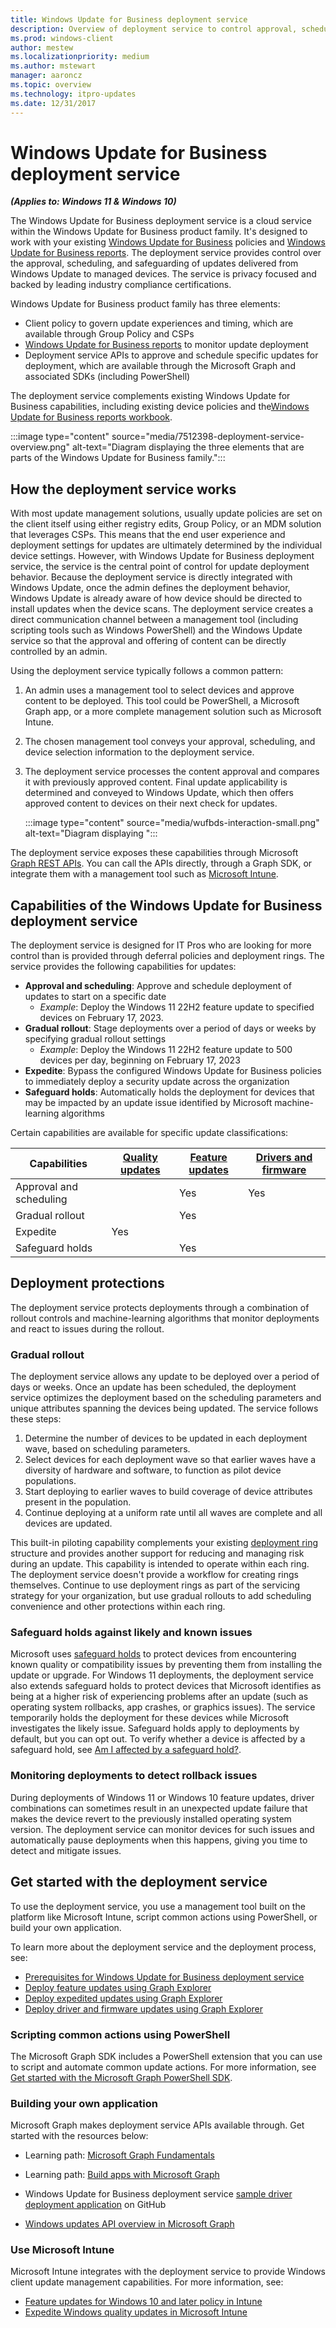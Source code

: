 ```yaml
---
title: Windows Update for Business deployment service
description: Overview of deployment service to control approval, scheduling, and safeguarding of Windows updates
ms.prod: windows-client
author: mestew
ms.localizationpriority: medium
ms.author: mstewart
manager: aaroncz
ms.topic: overview
ms.technology: itpro-updates
ms.date: 12/31/2017
---
```


# Windows Update for Business deployment service

***(Applies to: Windows 11 & Windows 10)***

The Windows Update for Business deployment service is a cloud service within the Windows Update for Business product family. It's designed to work with your existing [Windows Update for Business](waas-manage-updates-wufb.md) policies and [Windows Update for Business reports](wufb-reports-overview.md). The deployment service provides control over the approval, scheduling, and safeguarding of updates delivered from Windows Update to managed devices. The service is privacy focused and backed by leading industry compliance certifications.

Windows Update for Business product family has three elements:

- Client policy to govern update experiences and timing, which are available through Group Policy and CSPs
- [Windows Update for Business reports](wufb-reports-overview.md) to monitor update deployment
- Deployment service APIs to approve and schedule specific updates for deployment, which are available through the Microsoft Graph and associated SDKs (including PowerShell)

The deployment service complements existing Windows Update for Business capabilities, including existing device policies and the[Windows Update for Business reports workbook](wufb-reports-workbook.md).

:::image type="content" source="media/7512398-deployment-service-overview.png" alt-text="Diagram displaying the three elements that are parts of the Windows Update for Business family.":::

## How the deployment service works

With most update management solutions, usually update policies are set on the client itself using either registry edits, Group Policy, or an MDM solution that leverages CSPs. This means that the end user experience and deployment settings for updates are ultimately determined by the individual device settings. However, with Windows Update for Business deployment service, the service is the central point of control for update deployment behavior. Because the deployment service is directly integrated with Windows Update, once the admin defines the deployment behavior, Windows Update is already aware of how device should be directed to install updates when the device scans. The deployment service creates a direct communication channel between a management tool (including scripting tools such as Windows PowerShell) and the Windows Update service so that the approval and offering of content can be directly controlled by an admin.


Using the deployment service typically follows a common pattern:
1. An admin uses a management tool to select devices and approve content to be deployed. This tool could be PowerShell, a Microsoft Graph app, or a more complete management solution such as Microsoft Intune.
2. The chosen management tool conveys your approval, scheduling, and device selection information to the deployment service.
3. The deployment service processes the content approval and compares it with previously approved content. Final update applicability is determined and conveyed to Windows Update, which then offers approved content to devices on their next check for updates.

   :::image type="content" source="media/wufbds-interaction-small.png" alt-text="Diagram displaying ":::

The deployment service exposes these capabilities through Microsoft [Graph REST APIs](/graph/overview). You can call the APIs directly, through a Graph SDK, or integrate them with a management tool such as [Microsoft Intune](/mem/intune).

## Capabilities of the Windows Update for Business deployment service

The deployment service is designed for IT Pros who are looking for more control than is provided through deferral policies and deployment rings. The service provides the following capabilities for updates:

- **Approval and scheduling**: Approve and schedule deployment of updates to start on a specific date
   - *Example*: Deploy the Windows 11 22H2 feature update to specified devices on February 17, 2023.
- **Gradual rollout**: Stage deployments over a period of days or weeks by specifying gradual rollout settings
  - *Example*: Deploy the Windows 11 22H2 feature update to 500 devices per day, beginning on February 17, 2023
- **Expedite**: Bypass the configured Windows Update for Business policies to immediately deploy a security update across the organization
- **Safeguard holds**: Automatically holds the deployment for devices that may be impacted by an update issue identified by Microsoft machine-learning algorithms

Certain capabilities are available for specific update classifications:

|Capabilities | [Quality updates](deployment-service-expedited-updates.md) | [Feature updates](deployment-service-feature-updates.md) | [Drivers and firmware](deployment-service-drivers.md)|
|---|---|---|---|
|Approval and scheduling | | Yes | Yes |
|Gradual rollout | | Yes |  |
|Expedite | Yes | | |
|Safeguard holds| | Yes | |


## Deployment protections

The deployment service protects deployments through a combination of rollout controls and machine-learning algorithms that monitor deployments and react to issues during the rollout.

### Gradual rollout

The deployment service allows any update to be deployed over a period of days or weeks. Once an update has been scheduled, the deployment service optimizes the deployment based on the scheduling parameters and unique attributes spanning the devices being updated. The service follows these steps:

1. Determine the number of devices to be updated in each deployment wave, based on scheduling parameters.
2. Select devices for each deployment wave so that earlier waves have a diversity of hardware and software, to function as pilot device populations.
3. Start deploying to earlier waves to build coverage of device attributes present in the population.
4. Continue deploying at a uniform rate until all waves are complete and all devices are updated.

This built-in piloting capability complements your existing [deployment ring](waas-quick-start.md) structure and provides another support for reducing and managing risk during an update. This capability is intended to operate within each ring. The deployment service doesn't provide a workflow for creating rings themselves. Continue to use deployment rings as part of the servicing strategy for your organization, but use gradual rollouts to add scheduling convenience and other protections within each ring.

### Safeguard holds against likely and known issues

Microsoft uses [safeguard holds](/windows/deployment/update/safeguard-holds) to protect devices from encountering known quality or compatibility issues by preventing them from installing the update or upgrade. For Windows 11 deployments, the deployment service also extends safeguard holds to protect devices that Microsoft identifies as being at a higher risk of experiencing problems after an update (such as operating system rollbacks, app crashes, or graphics issues). The service temporarily holds the deployment for these devices while Microsoft investigates the likely issue. Safeguard holds apply to deployments by default, but you can opt out. To verify whether a device is affected by a safeguard hold, see [Am I affected by a safeguard hold?](/windows/deployment/update/safeguard-holds#am-i-affected-by-a-safeguard-hold).

### Monitoring deployments to detect rollback issues

During deployments of Windows 11 or Windows 10 feature updates, driver combinations can sometimes result in an unexpected update failure that makes the device revert to the previously installed operating system version. The deployment service can monitor devices for such issues and automatically pause deployments when this happens, giving you time to detect and mitigate issues.

## Get started with the deployment service

To use the deployment service, you use a management tool built on the platform like Microsoft Intune, script common actions using PowerShell, or build your own application.

To learn more about the deployment service and the deployment process, see:

- [Prerequisites for Windows Update for Business deployment service](deployment-service-prerequisites.md)
- [Deploy feature updates using Graph Explorer](deployment-service-feature-updates.md)
- [Deploy expedited updates using Graph Explorer](deployment-service-expedited-updates.md)
- [Deploy driver and firmware updates using Graph Explorer](deployment-service-drivers.md)

### Scripting common actions using PowerShell

The Microsoft Graph SDK includes a PowerShell extension that you can use to script and automate common update actions. For more information, see [Get started with the Microsoft Graph PowerShell SDK](/graph/powershell/get-started).

### Building your own application

Microsoft Graph makes deployment service APIs available through. Get started with the resources below:

- Learning path: [Microsoft Graph Fundamentals](/training/paths/m365-msgraph-fundamentals/)
- Learning path: [Build apps with Microsoft Graph](/training/paths/m365-msgraph-associate/)

- Windows Update for Business deployment service [sample driver deployment application](https://github.com/microsoftgraph/windowsupdates-webapplication-sample) on GitHub
- [Windows updates API overview in Microsoft Graph](/graph/windowsupdates-concept-overview)

### Use Microsoft Intune

Microsoft Intune integrates with the deployment service to provide Windows client update management capabilities. For more information, see:

- [Feature updates for Windows 10 and later policy in Intune](/mem/intune/protect/windows-10-feature-updates)
- [Expedite Windows quality updates in Microsoft Intune](/mem/intune/protect/windows-10-expedite-updates)

